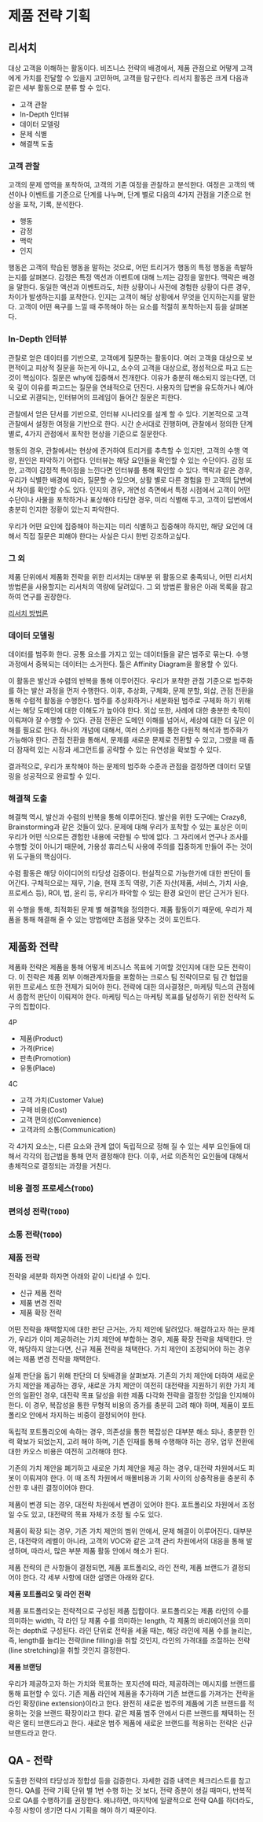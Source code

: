 # 제품 전략 기획

## 리서치

대상 고객을 이해하는 활동이다. 비즈니스 전략의 배경에서, 제품 관점으로 어떻게 고객에게 가치를 전달할 수 있을지 고민하며, 고객을 탐구한다. 리서치 활동은 크게 다음과 같은 세부 활동으로 분류 할 수 있다.

- 고객 관찰
- In-Depth 인터뷰
- 데이터 모델링
- 문제 식별
- 해결책 도출

### 고객 관찰

고객의 문제 영역을 포착하여, 고객의 기존 여정을 관찰하고 분석한다. 여정은 고객의 액션이나 이벤트를 기준으로 단계를 나누며, 단계 별로 다음의 4가지 관점을 기준으로 현상을 포착, 기록, 분석한다.

- 행동
- 감정
- 맥락
- 인지

행동은 고객의 학습된 행동을 말하는 것으로, 어떤 트리거가 행동의 특정 행동을 촉발하는지를 살펴본다. 감정은 특정 액션과 이벤트에 대해 느끼는 감정을 말한다. 맥락은 배경을 말한다. 동일한 액션과 이벤트라도, 처한 상황이나 사전에 경험한 상황이 다른 경우, 차이가 발생하는지를 포착한다. 인지는 고객이 해당 상황에서 무엇을 인지하는지를 말한다. 고객이 어떤 욕구를 느낄 때 주목해야 하는 요소를 적절히 포착하는지 등을 살펴본다.

### In-Depth 인터뷰

관찰로 얻은 데이터를 기반으로, 고객에게 질문하는 활동이다. 여러 고객을 대상으로 보편적이고 피상적 질문을 하는게 아니고, 소수의 고객을 대상으로, 정성적으로 파고 드는 것이 핵심이다. 질문은 why에 집중해서 전개한다. 이유가 충분히 해소되지 않는다면, 더욱 깊이 이유를 파고드는 질문을 연쇄적으로 던진다. 사용자의 답변을 유도하거나 예/아니오로 귀결되는, 인터뷰어의 프레임이 들어간 질문은 피한다.

관찰에서 얻은 단서를 기반으로, 인터뷰 시나리오를 설계 할 수 있다. 기본적으로 고객 관찰에서 설정한 여정을 기반으로 한다. 시간 순서대로 진행하며, 관찰에서 정의한 단계 별로, 4가지 관점에서 포착한 현상을 기준으로 질문한다.

행동의 경우, 관찰에서는 현상에 준거하여 트리거를 추측할 수 있지만, 고객의 수행 역량, 원인은 파악하기 어렵다. 인터뷰는 해당 요인들을 확인할 수 있는 수단이다. 감정 또한, 고객이 감정적 특이점을 느낀다면 인터뷰를 통해 확인할 수 있다. 맥락과 같은 경우, 우리가 식별한 배경에 따라, 질문할 수 있으며, 상활 별로 다른 경험을 한 고객의 답변에서 차이를 확인할 수도 있다. 인지의 경우, 개연성 측면에서 특정 시점에서 고객이 어떤 수단이나 사물을 포착하거나 표상해야 타당한 경우, 미리 식별해 두고, 고객이 답변에서 충분히 인지한 정황이 있는지 파악한다.

우리가 어떤 요인에 집중해야 하는지는 미리 식별하고 집중해야 하지만, 해당 요인에 대해서 직접 질문은 피해야 한다는 사실은 다시 한번 강조하고싶다.

### 그 외

제품 단위에서 제품화 전략을 위한 리서치는 대부분 위 활동으로 충족되나, 어떤 리서치 방법론을 사용할지는 리서처의 역량에 달려있다. 그 외 방법론 활용은 아래 목록을 참고 하여 연구를 권장한다.

[리서치 방법론](https://www.notion.so/2755d8a42c638009a256d496060c1269?pvs=21)

### 데이터 모델링

데이터를 범주화 한다. 공통 요소를 가지고 있는 데이터들을 같은 범주로 묶는다. 수행 과정에서 중복되는 데이터는 소거한다. 툴은 Affinity Diagram을 활용할 수 있다.

이 활동은 발산과 수렴의 반복을 통해 이루어진다. 우리가 포착한 관점 기준으로 범주화를 하는 발산 과정을 먼저 수행한다. 이후, 추상화, 구체화, 문제 분할, 외삽, 관점 전환을 통해 수렴적 활동을 수행한다. 범주를 추상화하거나 세분화된 범주로 구체화 하기 위해서는 해당 도메인에 대한 이해도가 높아야 한다. 외삽 또한, 사례에 대한 충분한 축적이 이뤄져야 잘 수행할 수 있다. 관점 전환은 도메인 이해를 넘어서, 세상에 대한 더 깊은 이해를 필요로 한다. 하나의 개념에 대해서, 여러 스키마를 통한 다원적 해석과 범주화가 가능해야 한다. 관점 전환을 통해서, 문제를 새로운 문제로 전환할 수 있고, 그랬을 때 좀 더 잠재력 있는 시장과 세그먼트를 공략할 수 있는 유연성을 확보할 수 있다.

결과적으로, 우리가 포착해야 하는 문제의 범주화 수준과 관점을 결정하면 데이터 모델링을 성공적으로 완료할 수 있다.

### 해결책 도출

해결책 역시, 발산과 수렴의 반복을 통해 이루어진다. 발산을 위한 도구에는 Crazy8, Brainstorming과 같은 것들이 있다. 문제에 대해 우리가 포착할 수 있는 표상은 이미 우리가 어떤 식으로든 경험한 내용에 국한될 수 밖에 없다. 그 자리에서 연구나 조사를 수행할 것이 아니기 때문에, 가용성 휴리스틱 사용에 주의를 집중하게 만들어 주는 것이 위 도구들의 핵심이다.

수렴 활동은 해당 아이디어의 타당성 검증이다. 현실적으로 가능한가에 대한 판단이 들어간다. 구체적으로는 재무, 기술, 현재 조직 역량, 기존 자산(제품, 서비스, 가치 사슬, 프로세스 등), ROI, 법, 윤리 등, 우리가 파악할 수 있는 환경 요인이 판단 근거가 된다.

위 수행을 통해, 최적화된 문제 별 해결책을 정의한다. 제품 활동이기 때문에, 우리가 제품을 통해 해결해 줄 수 있는 방법에만 초점을 맞추는 것이 포인트다.

## 제품화 전략

제품화 전략은 제품을 통해 어떻게 비즈니스 목표에 기여할 것인지에 대한 모든 전략이다. 이 전략은 제품 외부 이해관계자들을 포함하는 크로스 팀 전략이므로 팀 간 협업을 위한 프로세스 또한 전제가 되어야 한다. 전략에 대한 의사결정은, 마케팅 믹스의 관점에서 종합적 판단이 이뤄져야 한다. 마케팅 믹스는 마케팅 목표를 달성하기 위한 전략적 도구의 집합이다.

4P

- 제품(Product)
- 가격(Price)
- 판촉(Promotion)
- 유통(Place)

4C

- 고객 가치(Customer Value)
- 구매 비용(Cost)
- 고객 편의성(Convenience)
- 고객과의 소통(Communication)

각 4가지 요소는, 다른 요소와 관계 없이 독립적으로 정해 질 수 있는 세부 요인들에 대해서 각각의 접근법을 통해 먼저 결정해야 한다. 이후, 서로 의존적인 요인들에 대해서 총체적으로 결정되는 과정을 거친다.

### **비용 결정 프로세스(`TODO`)**

### **편의성 전략(`TODO`)**

### **소통 전략(`TODO`)**

### **제품 전략**

전략을 세분화 하자면 아래와 같이 나타낼 수 있다.

- 신규 제품 전략
- 제품 변경 전략
- 제품 확장 전략

어떤 전략을 채택할지에 대한 판단 근거는, 가치 제안에 달려있다. 해결하고자 하는 문제가, 우리가 이미 제공하려는 가치 제안에 부합하는 경우, 제품 확장 전략을 채택한다. 만약, 해당하지 않는다면, 신규 제품 전략을 채택한다. 가치 제안이 조정되어야 하는 경우에는 제품 변경 전략을 채택한다.

실제 판단을 돕기 위해 판단의 더 뒷배경을 살펴보자. 기존의 가치 제안에 더하여 새로운 가치 제안을 제공하는 경우, 새로운 가치 제안이 여전히 대전략을 지원하기 위한 가치 제안의 일환인 경우, 대전략 목표 달성을 위한 제품 다각화 전략을 결정한 것임을 인지해야 한다. 이 경우, 복잡성을 통한 무형적 비용의 증가를 충분히 고려 해야 하며, 제품이 포트폴리오 안에서 차지하는 비중이 결정되어야 한다.

독립적 포트폴리오에 속하는 경우, 의존성을 통한 복잡성은 대부분 해소 되나, 충분한 인력 확보가 되었는지, 고려 해야 하며, 기존 인재를 통해 수행해야 하는 경우, 업무 전환에 대한 카오스 비용은 여전히 고려해야 한다.

기존의 가치 제안을 폐기하고 새로운 가치 제안을 제공 하는 경우, 대전략 차원에서도 피봇이 이뤄져야 한다. 이 때 조직 차원에서 매몰비용과 기회 사이의 상충작용을 충분히 추산한 후 내린 결정이어야 한다.

제품이 변경 되는 경우, 대전략 차원에서 변경이 있어야 한다. 포트폴리오 차원에서 조정일 수도 있고, 대전략의 목표 자체가 조정 될 수도 있다.

제품이 확장 되는 경우, 기존 가치 제안의 범위 안에서, 문제 해결이 이루어진다. 대부분은, 대전략의 레벨이 아니라, 고객의 VOC와 같은 고객 관리 차원에서의 대응을 통해 발생하며, 따라서, 많은 부분 제품 활동 안에서 해소가 된다.

제품 전략의 큰 사항들이 결정되면, 제품 포트폴리오, 라인 전략, 제품 브랜드가 결정되어야 한다. 각 세부 사항에 대한 설명은 아래와 같다.

**제품 포트폴리오 및 라인 전략**

제품 포트폴리오는 전략적으로 구성된 제품 집합이다. 포트폴리오는 제품 라인의 수를 의미하는 width, 각 라인 당 제품 수를 의미하는 length, 각 제품의 바리에이션을 의미하는 depth로 구성된다. 라인 단위로 전략을 세울 때는, 해당 라인에 제품 수를 늘리는, 즉, length를 늘리는 전략(line filling)을 취할 것인지, 라인의 가격대를 조절하는 전략(line stretching)을 취할 것인지 결정한다.

**제품 브랜딩**

우리가 제공하고자 하는 가치와 목표하는 포지션에 따라, 제공하려는 메시지를 브랜드를 통해 표현할 수 있다. 기존 제품 라인에 제품을 추가하며 기존 브랜드를 가져가는 전략을 라인 확장(line extension)이라고 한다. 완전히 새로운 범주의 제품에 기존 브랜드를 적용하는 것을 브랜드 확장이라고 한다. 같은 제품 범주 안에서 다른 브랜드를 채택하는 전략은 멀티 브랜드라고 한다. 새로운 범주 제품에 새로운 브랜드를 적용하는 전략은 신규 브랜드라고 한다.

## QA - 전략

도출한 전략의 타당성과 정합성 등을 검증한다. 자세한 검증 내역은 체크리스트를 참고한다. QA를 전략 기획 단위 별 1번 수행 하는 것 보다, 전략 증분이 생길 때마다, 반복적으로 QA를 수행하기를 권장한다. 왜냐하면, 마지막에 일괄적으로 전략 QA를 하더라도, 수정 사항이 생기면 다시 기획을 해야 하기 때문이다.